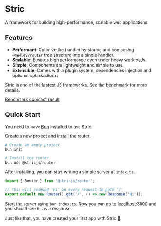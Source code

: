 # Stric

A framework for building high-performance, scalable web applications.

## Features

- **Performant**: Optimize the handler by storing and composing `@medley/router` tree structure into a single handler.
- **Scalable**: Ensures high performance even under heavy workloads.
- **Simple**: Components are lightweight and simple to use.
- **Extensible**: Comes with a plugin system, dependencies injection and optional optimizations.

Stric is one of the fastest JS frameworks. See the [benchmark](//github.com/bunsvr/benchmark) for more details.

[Benchmark compact result](//gist.githubusercontent.com/aquapi/ec3bcae3c0f6ca84309c908d0f51fcc7/raw/compact.txt ':include :type=code')

## Quick Start
You need to have [Bun](//bun.sh) installed to use Stric.

Create a new project and install the router.
```bash
# Create an empty project
bun init

# Install the router
bun add @stricjs/router
```

After installing, you can start writing a simple server at `index.ts`.
```typescript
import { Router } from '@stricjs/router';

// This will respond 'Hi' on every request to path '/'
export default new Router().get('/', () => new Response('Hi'));
```

Start the server using `bun index.ts`. Now you can go to [localhost:3000](http://localhost:3000) and you should see `Hi` as a response.

Just like that, you have created your first app with Stric 🎉.
